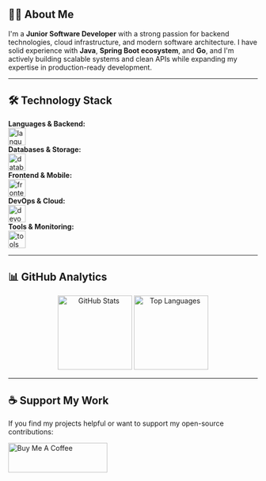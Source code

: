 ## 👨‍💻 About Me

I'm a **Junior Software Developer** with a strong passion for backend technologies, cloud infrastructure, and modern software architecture. I have solid experience with **Java**, **Spring Boot ecosystem**, and **Go**, and I'm actively building scalable systems and clean APIs while expanding my expertise in production-ready development.

---

## 🛠️ Technology Stack

<div align="left">
  <strong>Languages & Backend:</strong><br/>
  <img src="https://skillicons.dev/icons?i=java,rust,go,kotlin,spring,hibernate,kafka,rabbitmq" height="35" alt="languages backend" />
  
  <br/>
  <strong>Databases & Storage:</strong><br/>
  <img src="https://skillicons.dev/icons?i=postgres,mysql,redis,mongodb" height="35" alt="databases" />
  
  <br/>
  <strong>Frontend & Mobile:</strong><br/>
  <img src="https://skillicons.dev/icons?i=angular,svelte,androidstudio" height="35" alt="frontend mobile" />
  
  <br/>
  <strong>DevOps & Cloud:</strong><br/>
  <img src="https://skillicons.dev/icons?i=docker,kubernetes,aws,cloudflare,vercel,linux" height="35" alt="devops cloud" />
  
  <br/>
  <strong>Tools & Monitoring:</strong><br/>
  <img src="https://skillicons.dev/icons?i=maven,gradle,git,github,githubactions,idea,vscode,postman,grafana,prometheus" height="35" alt="tools monitoring" />
</div>

---

## 📊 GitHub Analytics

<div align="center">
  <img src="https://github-readme-stats.vercel.app/api?username=nuricanozturk01&hide_title=false&hide_rank=false&show_icons=true&include_all_commits=true&count_private=true&disable_animations=false&theme=blueberry&locale=en&hide_border=true" height="150" alt="GitHub Stats" />
  <img src="https://github-readme-stats.vercel.app/api/top-langs?username=nuricanozturk01&locale=en&hide_title=false&layout=compact&card_width=320&langs_count=5&theme=blueberry&hide_border=true" height="150" alt="Top Languages" />
</div>

---

## ☕ Support My Work

If you find my projects helpful or want to support my open-source contributions:

<a href="https://www.buymeacoffee.com/canozturk3U" target="_blank">
  <img src="https://cdn.buymeacoffee.com/buttons/v2/default-yellow.png" alt="Buy Me A Coffee" style="height: 60px !important;width: 200px !important;" >
</a>
